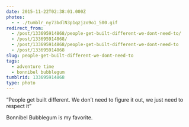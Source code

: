 ```yaml
---
date: 2015-11-22T02:38:01.000Z
photos:
  - - ./tumblr_ny73bdlN3p1qzjzo9o1_500.gif
redirect_from:
  - /post/133695914868/people-get-built-different-we-dont-need-to/
  - /post/133695914868/
  - /post/133695914868/people-get-built-different-we-dont-need-to
  - /post/133695914868
slug: people-get-built-different-we-dont-need-to
tags:
  - adventure time
  - bonnibel bubblegum
tumblrid: 133695914868
type: photo
---
```

<p>&ldquo;People get built different. We don&rsquo;t need to figure it out, we just need to respect it&rdquo;</p>

<p>Bonnibel Bubblegum is my favorite.</p>
